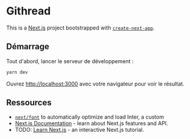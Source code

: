 # Githread

This is a [Next.js](https://nextjs.org/) project bootstrapped with [`create-next-app`](https://github.com/vercel/next.js/tree/canary/packages/create-next-app).

## Démarrage

Tout d'abord, lancer le serveur de développement :

```bash
yarn dev
```

Ouvrez [http://localhost:3000](http://localhost:3000) avec votre navigateur pour voir le résultat.


## Ressources

- [`next/font`](https://nextjs.org/docs/basic-features/font-optimization) to automatically optimize and load Inter, a custom
- [Next.js Documentation](https://nextjs.org/docs) - learn about Next.js features and API.
- TODO: [Learn Next.js](https://nextjs.org/learn) - an interactive Next.js tutorial.
